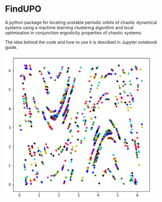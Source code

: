 # FindUPO

A python package for locating unstable periodic orbits of chaotic dynamical systems using a machine learning clustering algorithm and local optimisation in conjunction ergodicity properties of chaotic systems. 

The idea behind the code and how to use it is descibed in Jupyter notebook guide. 

![alt text](https://github.com/alexeistepa/FindUPO/blob/main/front.png?raw=true|width=70)
